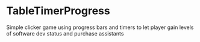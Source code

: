 # TableTimerProgress

Simple clicker game using progress bars and timers to let player gain levels of software dev status and purchase assistants
